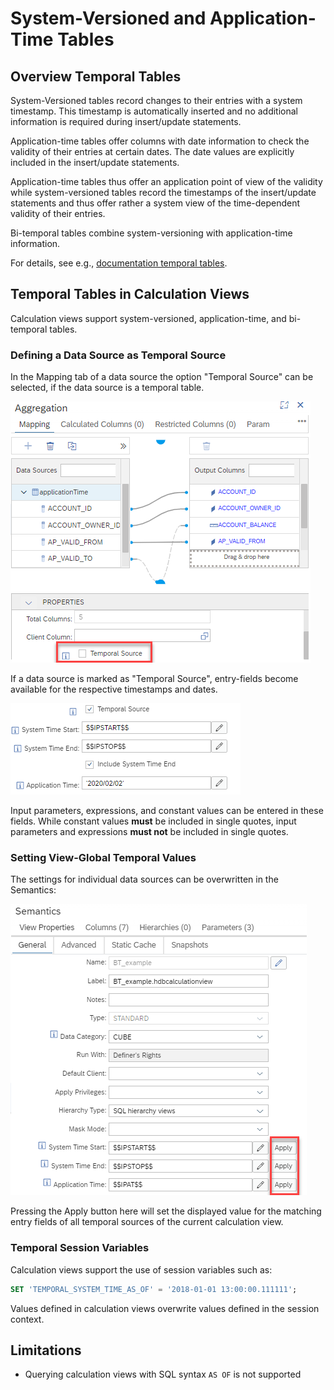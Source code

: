 # System-Versioned and Application-Time Tables

## Overview Temporal Tables
System-Versioned tables record changes to their entries with a system timestamp. This timestamp is automatically inserted and no additional information is required during insert/update statements. 

Application-time tables offer columns with date information to check the validity of their entries at certain dates. The date values are explicitly included in the insert/update statements. 

Application-time tables thus offer an application point of view of the validity while system-versioned tables record the timestamps of the insert/update statements and thus offer rather a system view of the time-dependent validity of their entries.

Bi-temporal tables combine system-versioning with application-time information.

For details, see e.g., [documentation temporal tables](https://help.sap.com/docs/HANA_CLOUD_DATABASE/f9c5015e72e04fffa14d7d4f7267d897/cf3523ab01834f5e84a32164c1fd597a.html).

## Temporal Tables in Calculation Views
Calculation views support system-versioned, application-time, and bi-temporal tables. 

### Defining a Data Source as Temporal Source
In the Mapping tab of a data source the option "Temporal Source" can be selected, if the data source is a temporal table.

![switch on temporal sources](./screenshots/switchOnTemporalSource.png)

If a data source is marked as "Temporal Source", entry-fields become available for the respective timestamps and dates.

![temporal source fields](./screenshots/entryFields.png)

Input parameters, expressions, and constant values can be entered in these fields. While constant values **must** be included in single quotes, input parameters and expressions **must not** be included in single quotes.

### Setting View-Global Temporal Values 
The settings for individual data sources can be overwritten in the Semantics:

![Apply view-global](./screenshots/applyGlobally.png)

Pressing the Apply button here will set the displayed value for the matching entry fields of all temporal sources of the current calculation view.

### Temporal Session Variables
 Calculation views support the use of session variables such as: 
 
 ```SQL
SET 'TEMPORAL_SYSTEM_TIME_AS_OF' = '2018-01-01 13:00:00.111111';
```
 
 Values defined in calculation views overwrite values defined in the session context.



## Limitations
- Querying calculation views with SQL syntax `AS OF` is not supported